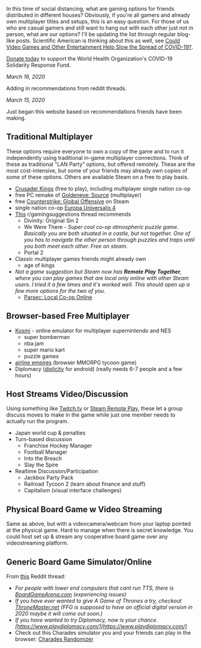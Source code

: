 In this time of social distancing, what are gaming options for friends distributed in different houses? Obviously, if you're all gamers and already own multiplayer titles and setups, this is an easy question. For those of us who are casual gamers and still want to hang out with each other just not in person, what are our options? I'll be updating the list through regular blog-like posts. Scientific American is thinking about this as well, see [Could Video Games and Other Entertainment Help Slow the Spread of COVID-19?](https://blogs.scientificamerican.com/observations/could-video-games-and-other-entertainment-help-slow-the-spread-of-covid-19/).

[Donate today](https://covid19responsefund.org/) to support the World Health Organization's COVID-19 Solidarity Response Fund.

*March 16, 2020*

Adding in recommendations from reddit threads.

*March 15, 2020*

Just began this website based on recommendations friends have been making.

## Traditional Multiplayer
These options require everyone to own a copy of the game and to run it independently using traditional in-game multiplayer connections. Think of these as traditional "LAN Party" options, but offered remotely. These are the most cost-intensive, but some of your friends may already own copies of some of these options. Others are available Steam on a free to play basis.
* [Crusader Kings](https://ck2.paradoxwikis.com/Multiplayer) (free to play), including multiplayer single nation co-op
* free PC remake of [Goldeneye: Source](https://geshl2.com/) (multiplayer)
* free [Counterstrike: Global Offensive](https://store.steampowered.com/app/730/CounterStrike_Global_Offensive/) on Steam
* single nation co-op [Europa Universalis 4](https://eu4.paradoxwikis.com/Multiplayer)
* [This](https://www.reddit.com/r/gamingsuggestions/comments/fgh88d/quarantine_online_gaming_with_girlfriend/) r/gamingsuggestions thread recommends
  * Divinity: Original Sin 2
  * We Were There - *Super cool co-op atmospheric puzzle game. Basically you are both situated in a castle, but not together. One of you has to navigate the other person through puzzles and traps until you both meet each other. Free on steam.*
  * Portal 2
* Classic multiplayer games friends might already own
  * age of kings
* *Not a game suggestion but Steam now has **Remote Play Together**, where you can play games that are local only online with other Steam users. I tried it a few times and it's worked well. This should open up a few more options for the two of you.*
  * [Parsec: Local Co-op Online ](https://parsecgaming.com/local-co-op-online/)

## Browser-based Free Multiplayer
* [Kosmi](https://kosmi.io/) - online emulator for multiplayer supernintendo and NES
  * super bomberman
  * nba jam
  * super mario kart
  * puzzle games
* [airline empires](http://www.airline-empires.com/index.php?/page/home.html) (browser MMORPG tycoon game)
* Diplomacy ([diplicity](https://play.google.com/store/apps/details?id=se.oort.diplicity) for android) (really needs 6-7 people and a few hours)

## Host Streams Video/Discussion
Using something like [Twitch.tv](https://www.howtogeek.com/183900/how-to-stream-a-pc-game-online-with-twitch-tv/) or [Steam Remote Play](https://store.steampowered.com/remoteplay), these let a group discuss moves to make in the game while just one member needs to actually run the program.
* Japan world cup & penalties
* Turn-based discussion
  * Franchise Hockey Manager
  * Football Manager
  * Into the Breach
  * Slay the Spire
* Realtime Discussion/Participation
  * Jackbox Party Pack
  * Railroad Tycoon 2 (learn about finance and stuff)
  * Capitalism (visual interface challenges)

## Physical Board Game w Video Streaming
Same as above, but with a videocamera/webcam from your laptop pointed at the physical game. Hard to manage when there is secret knowledge. You could host set up & stream any cooperative board game over any videostreaming platform.

## Generic Board Game Simulator/Online
From [this](https://www.reddit.com/r/boardgames/comments/fjqg5g/are_you_cancelling_your_game_nights/) Reddit thread:
* *For people with lower end computers that cant run TTS, there is [BoardGameArena.com](https://BoardGameArena.com) (experiencing issues)*
* *If you have ever wanted to give A Game of Thrones a try, checkout [ThroneMaster.net](https://ThroneMaster.net) (FFG is supposed to have an official digital version in 2020 maybe it will come out soon.)*
* *If you have wanted to try Diplomacy, now is your chance. [https://www.playdiplomacy.com/](https://www.playdiplomacy.com/)*
* Check out this Charades simulator you and your friends can play in the browser: [Charades Randomizer](https://charades-randomizer.appspot.com/?fbclid=IwAR0c4R30KeR9jmXWHhqc7gFDJ7GHJdUWCJwFavHsZlkxTYkt6DZWjzTGPkI)
